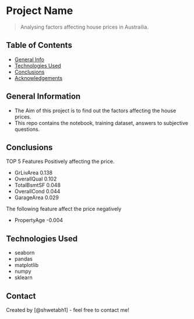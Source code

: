 # Project Name
> Analysing factors affecting house prices in Austrailia.


## Table of Contents
* [General Info](#general-information)
* [Technologies Used](#technologies-used)
* [Conclusions](#conclusions)
* [Acknowledgements](#acknowledgements)


## General Information
- The Aim of this project is to find out the factors affecting the house prices.
- This repo contains the notebook, training dataset, answers to subjective questions.


## Conclusions
TOP 5 Features Positively affecting the price.

- GrLivArea 0.138
- OverallQual 0.102
- TotalBsmtSF 0.048
- OverallCond 0.044
- GarageArea 0.029

The following feature affect the price negatively

- PropertyAge -0.004

## Technologies Used
- seaborn
- pandas
- matplotlib
- numpy
- sklearn



## Contact
Created by [@shwetabh1] - feel free to contact me!
